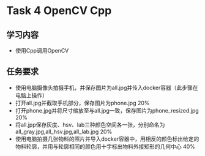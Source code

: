 # Task 4 OpenCV Cpp
## 学习内容
 - 使用Cpp调用OpenCV
## 任务要求
 - 使用电脑摄像头拍摄手机，并保存图片为all.jpg并传入docker容器（此步骤在电脑上操作）
 - 打开all.jpg并截取手机部分，保存图片为phone.jpg 20%
 - 打开phone.jpg并将尺寸缩放至与all.jpg一致，保存图片为phone_resized.jpg 20%
 - 将all.jpp保存灰度、hsv、lab三种颜色空间各一张，分别命名为all_gray.jpg,all_hsv.jpg,all_lab.jpg 20%
 - 使用电脑拍摄几张物料的照片并导入docker容器中，用相反的颜色标出给定的物料轮廓，并用与轮廓相同的颜色用十字标出物料外接矩形的几何中心 40%